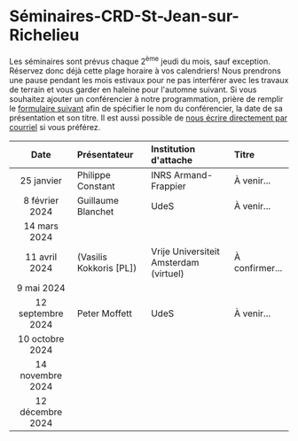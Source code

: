 # Séminaires-CRD-St-Jean-sur-Richelieu

Les séminaires sont prévus chaque 2<sup>ème</sup> jeudi du mois, sauf exception. Réservez donc déjà cette plage horaire à vos calendriers! Nous prendrons une pause pendant les mois estivaux pour ne pas interférer avec les travaux de terrain et vous garder en haleine pour l'automne suivant. Si vous souhaitez ajouter un conférencier à notre programmation, prière de remplir le [formulaire suivant](https://forms.gle/4AdTmvQZ8aKynkMx6) afin de spécifier le nom du conférencier, la date de sa présentation et son titre. Il est aussi possible de [nous écrire directement par courriel](mailto:pierre-luc.chagnon@agr.gc.ca) si vous préférez. 

Date|Présentateur|Institution d'attache|Titre
:----:|:-------|:-------------|:------------------------------|
25 janvier|Philippe Constant|INRS Armand-Frappier|À venir...
8 février 2024|Guillaume Blanchet|UdeS|À venir...
14 mars 2024|||
11 avril 2024|(Vasilis Kokkoris [PL])|Vrije Universiteit Amsterdam (virtuel)|À confirmer...
9 mai 2024|||
12 septembre 2024|Peter Moffett|UdeS|À venir...
10 octobre 2024|||
14 novembre 2024|||
12 décembre 2024|||
